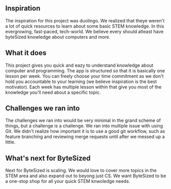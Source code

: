 ## Inspiration
The inspiration for this project was duolingo. We realized that theye weren't a lot of
quick resources to learn about some basic STEM knowledge. In this evergrowing, fast-paced, tech-world. We believe every should atleast have byteSized knowledge about computers and more.
## What it does
This project gives you quick and eazy to understand knowledge about computer and programming.
The app is structured so that it is basically one lesson per week. You can freely choose your time commitment as we don't hold you accountable to your learning (we believe inspiration is the best motivator). Each week has multiple lesson within that give you most of the knowledge you'll need about a specific topic.
## Challenges we ran into
The challenges we ran into would be very minimal in the grand scheme of things, but a challenge is a challenge. We ran into multiple issue with using Git. We didn't realize how important it is to use a good git workflow, such as feature branching and reviewing merge requests until after we messed up a little.
## What's next for ByteSized
Next for ByteSized is scaling. We would love to cover more topics in the STEM area and also expand out to beyong just CS. We want ByteSized to be a one-stop shop for all your quick STEM knwoledge needs.